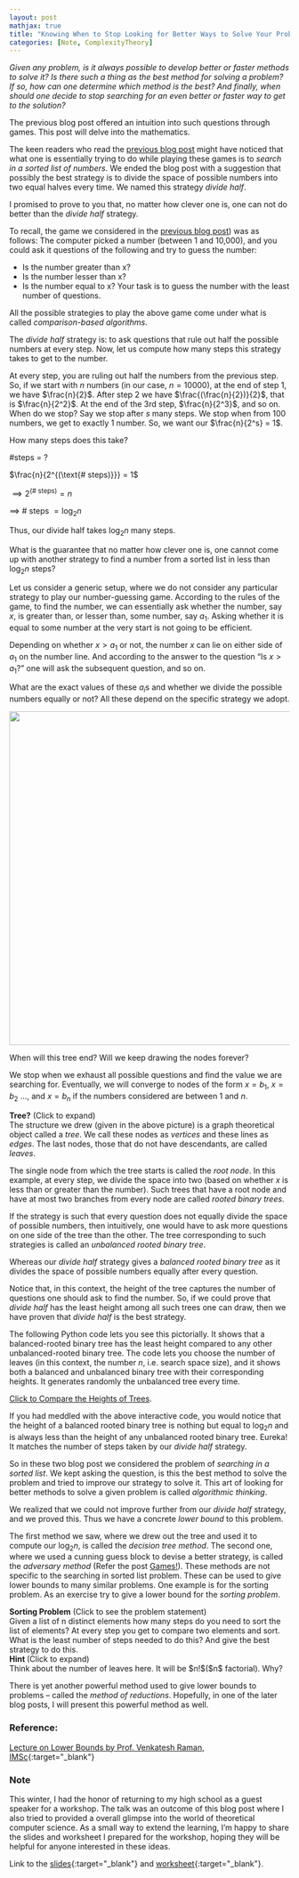```yaml
---
layout: post
mathjax: true
title: "Knowing When to Stop Looking for Better Ways to Solve Your Problems"
categories: [Note, ComplexityTheory]
---
```


*Given any problem, is it always possible to develop better or faster methods to solve it? Is there such a thing as the best method for solving a problem? If so, how can one determine which method is the best? And finally, when should one decide to stop searching for an even better or faster way to get to the solution?*

The previous blog post offered an intuition into such questions through games. This post will delve into the mathematics.

The keen readers who read the [previous blog post](https://o-qcblog.github.io/puzzle/complexitytheory/Games/) might have noticed that what one is essentially trying to do while playing these games is to *search in a sorted list of numbers*. We ended the blog post with a suggestion that possibly the best strategy is to divide the space of possible numbers into two equal halves every time. We named this strategy *divide half*.

I promised to prove to you that, no matter how clever one is, one can not do better than the *divide half* strategy. 

To recall, the game we considered in the [previous blog post](https://o-qcblog.github.io/puzzle/complexitytheory/Games/)) was as follows:
The computer picked a number (between 1 and 10,000), and you could ask it questions of the following and try to guess the number:
-	Is the number greater than x?
-	Is the number lesser than x?
-	Is the number equal to x?
Your task is to guess the number with the least number of questions. 

All the possible strategies to play the above game come under what is called *comparison-based algorithms*.

The *divide half* strategy is: to ask questions that rule out half the possible numbers at every step. Now, let us compute how many steps this strategy takes to get to the number. 

At every step, you are ruling out half the numbers from the previous step. So, if we start with $n$ numbers (in our case, $n =10000$), at the end of step 1, we have $\frac{n}{2}$. After step 2 we have $\frac{(\frac{n}{2})}{2}$, that is $\frac{n}{2^2}$. At the end of the 3rd step, $\frac{n}{2^3}$, and so on. When do we stop? Say we stop after $s$ many steps. We stop when from 100 numbers, we get to exactly 1 number. So, we want our $\frac{n}{2^s} = 1$.

How many steps does this take?

#steps = ?

$\frac{n}{2^{(\text{# steps)}}} = 1$

$\implies 2^{(\text{# steps})} = n$

$\implies$ # steps $= \log_2 n$


Thus, our divide half takes $\log_2 n$ many steps.

What is the guarantee that no matter how clever one is, one cannot come up with another strategy to find a number from a sorted list in less than $\log_2 n$ steps? 

Let us consider a generic setup, where we do not consider any particular strategy to play our number-guessing game. According to the rules of the game, to find the number, we can essentially ask whether the number, say $x$, is greater than, or lesser than, some number, say $a_1$. Asking whether it is equal to some number at the very start is not going to be efficient.

Depending on whether $x > a_1$ or not, the number $x$ can lie on either side of $a_1$ on the number line. And according to the answer to the question “Is $x > a_1$?” one will ask the subsequent question, and so on. 

What are the exact values of these $a_i$s and whether we divide the possible numbers equally or not? All these depend on the specific strategy we adopt.

<div class="image-container">
  <img src="{{ site.baseurl}}/images/Post9/P9_1.png" alt="" width="600" class="zoom-image">
</div>

When will this tree end? Will we keep drawing the nodes forever? 

We stop when we exhaust all possible questions and find the value we are searching for. Eventually, we will converge to nodes of the form $x = b_1$, $x = b_2$ $\dots$, and $x = b_n$ if the numbers considered are between 1 and $n$. 

<div class="hint-box info">
<div class="hint-box-header"> <b>Tree?</b> (Click to expand)
</div>
<div class="hint-box-content"> The structure we drew (given in the above picture) is a graph theoretical object called a <i>tree</i>. We call these nodes as <i>vertices</i> and these lines as <i>edges</i>. The last nodes, those that do not have descendants, are called <i>leaves</i>.

The single node from which the tree starts is called the <i>root node</i>. In this example, at every step, we divide the space into two (based on whether $x$ is less than or greater than the number). Such trees that have a root node and have at most two branches from every node are called <i>rooted binary trees</i>.
</div>
</div>

If the strategy is such that every question does not equally divide the space of possible numbers, then intuitively, one would have to ask more questions on one side of the tree than the other. The tree corresponding to such strategies is called an *unbalanced rooted binary tree*. 

Whereas our *divide half* strategy gives a *balanced rooted binary tree* as it divides the space of possible numbers equally after every question. 

Notice that, in this context, the height of the tree captures the number of questions one should ask to find the number. So, if we could prove that *divide half* has the least height among all such trees one can draw, then we have proven that *divide half* is the best strategy.

The following Python code lets you see this pictorially. It shows that a balanced-rooted binary tree has the least height compared to any other unbalanced-rooted binary tree. The code lets you choose the number of leaves (in this context, the number $n$, i.e. search space size), and it shows both a balanced and unbalanced binary tree with their corresponding heights. It generates randomly the unbalanced tree every time.

[Click to Compare the Heights of Trees](https://colab.research.google.com/drive/1bvR6vaTJt386VZffGZRxz5G92mOk73-O?usp=sharing).

If you had meddled with the above interactive code, you would notice that the height of a balanced rooted binary tree is nothing but equal to $\log_2 n$ and is always less than the height of any unbalanced rooted binary tree.  Eureka! It matches the number of steps taken by our *divide half* strategy. 

So in these two blog post we considered the problem of *searching in a sorted list*. We kept asking the question, is this the best method to solve the problem and tried to improve our strategy to solve it. This art of looking for better methods to solve a given problem is called *algorithmic thinking*. 

We realized that we could not improve further from our *divide half* strategy, and we proved this. Thus we have a concrete *lower bound* to this problem. 

The first method we saw, where we drew out the tree and used it to compute our $\log_2 n$, is called the *decision tree method*. The second one, where we used a cunning guess block to devise a better strategy, is called the *adversary method* (Refer the post [Games!](https://o-qcblog.github.io/puzzle/complexitytheory/Games/)). These methods are not specific to the searching in sorted list problem. These can be used to give lower bounds to many similar problems. One example is for the sorting problem. As an exercise try to give a lower bound for the *sorting problem*.


<div class="hint-box info">
<div class="hint-box-header">
<b>Sorting Problem</b> (Click to see the problem statement)
</div>
<div class="hint-box-content"> Given a list of n distinct elements how many steps do you need to sort the list of elements? At every step you get to compare two elements and sort. What is the least number of steps needed to do this? And give the best strategy to do this. 
<div class="hint-box-header"> <strong> Hint </strong> (Click to expand)
</div>
<div class="hint-box-content"> Think about the number of leaves here. It will be $n!$($n$ factorial). Why?
</div>
</div>
</div>

There is yet another powerful method used to give lower bounds to problems – called the *method of reductions*. Hopefully, in one of the later blog posts, I will present this powerful method as well.

### Reference:

[Lecture on Lower Bounds by Prof. Venkatesh Raman, IMSc](https://youtu.be/_x61AND3TUQ?si=eSF5GeD5FbFDrczH){:target="_blank"}

### Note

This winter, I had the honor of returning to my high school as a guest speaker for a workshop. The talk was an outcome of this blog post where I also tried to provided a overall glimpse into the world of theoretical computer science. As a small way to extend the learning, I’m happy to share the slides and worksheet I prepared for the workshop, hoping they will be helpful for anyone interested in these ideas. 

Link to the [slides](https://drive.google.com/file/d/112zVbf_rURQZbrhFvlzIm7uAR9UPMAwT/view?usp=sharing){:target="_blank"} and [worksheet](https://drive.google.com/file/d/1GvxUsuwDDm5ZvnZAd8p48W8fP-COCTD8/view?usp=sharing){:target="_blank"}.


